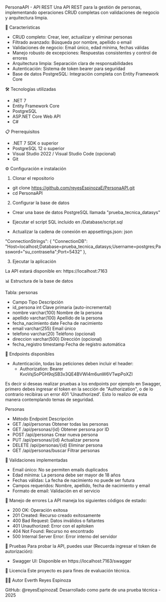 PersonaAPI - API REST
Una API REST para la gestión de personas, implementando operaciones CRUD completas con validaciones de negocio y arquitectura limpia.

🚀 Características
- CRUD completo: Crear, leer, actualizar y eliminar personas
- Filtrado avanzado: Búsqueda por nombre, apellido o email
- Validaciones de negocio: Email único, edad mínima, fechas válidas
- Manejo robusto de excepciones: Respuestas consistentes y control de errores
- Arquitectura limpia: Separación clara de responsabilidades
- Autenticación: Sistema de token bearer para seguridad
- Base de datos PostgreSQL: Integración completa con Entity Framework Core

🛠️ Tecnologías utilizadas
- .NET 7
- Entity Framework Core
- PostgreSQL
- ASP.NET Core Web API
- C#

📋 Prerrequisitos
- .NET 7 SDK o superior
- PostgreSQL 12 o superior
- Visual Studio 2022 / Visual Studio Code (opcional)
- Git

⚙️ Configuración e instalación

1. Clonar el repositorio
- git clone https://github.com/reyesEspinozaE/PersonaAPI.git
- cd PersonaAPI

2. Configurar la base de datos
- Crear una base de datos PostgreSQL llamada "prueba_tecnica_datasys"
- Ejecutar el script SQL incluido en /Database/script.sql

- Actualizar la cadena de conexión en appsettings.json:
json

"ConnectionStrings": {
  "ConnectionDB": "Host=localhost;Database=prueba_tecnica_datasys;Username=postgres;Password="su_contraseña";Port=5432"
},

3. Ejecutar la aplicación
   
La API estará disponible en: https://localhost:7163

📊 Estructura de la base de datos

Tabla: personas

- Campo	              Tipo	          Descripción
- id_persona	        int	            Clave primaria (auto-incremental)
- nombre	            varchar(100)	  Nombre de la persona
- apellido	          varchar(100)	  Apellido de la persona
- fecha_nacimiento	  date	          Fecha de nacimiento
- email	              varchar(255)	  Email único
- telefono	          varchar(20)	    Teléfono (opcional)
- direccion	          varchar(500)	  Dirección (opcional)
- fecha_registro	    timestamp	      Fecha de registro automática

🔗 Endpoints disponibles

- Autenticación, todas las peticiones deben incluir el header:
    - Authorization: Bearer KvoVsjSoPGH9ojSB3x3QE4BVWl4m6unW6VTwpPoXZI

Es decir si deseas realizar pruebas a los endpoints por ejemplo en Swagger, primero debes ingresar el token en la sección de "Authorization", o de lo contrario recibiras un error 401 'Unauthorized'. Esto lo realizo de esta manera contemplando temas de seguridad.

Personas
- Método	                Endpoint	            Descripción
- GET	                    /api/personas	        Obtener todas las personas
- GET	                    /api/personas/{id}	  Obtener persona por ID
- POST	                  /api/personas	        Crear nueva persona
- PUT	                    /api/personas/{id}	  Actualizar persona
- DELETE	                /api/personas/{id}	  Eliminar persona
- GET	                    /api/personas/buscar	Filtrar personas

🔧 Validaciones implementadas

- Email único: No se permiten emails duplicados
- Edad mínima: La persona debe ser mayor de 18 años
- Fechas válidas: La fecha de nacimiento no puede ser futura
- Campos requeridos: Nombre, apellido, fecha de nacimiento y email
- Formato de email: Validación en el servicio

🚨 Manejo de errores
La API maneja los siguientes códigos de estado:

- 200 OK: Operación exitosa
- 201 Created: Recurso creado exitosamente
- 400 Bad Request: Datos inválidos o faltantes
- 401 Unauthorized: Error con el apitoken
- 404 Not Found: Recurso no encontrado
- 500 Internal Server Error: Error interno del servidor

🧪 Pruebas
Para probar la API, puedes usar (Recuerda ingresar el token de autorización):

- Swagger UI: Disponible en https://localhost:7163/swagger 

📝 Licencia
Este proyecto es para fines de evaluación técnica.

👨‍💻 Autor
Everth Reyes Espinoza

GitHub: @reyesEspinozaE
Desarrollado como parte de una prueba técnica - 2025

